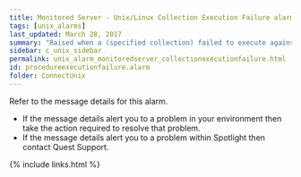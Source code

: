 ```yaml
---
title: ﻿Monitored Server - Unix/Linux Collection Execution Failure alarm
tags: [unix_alarms]
last_updated: March 28, 2017
summary: "Raised when a (specified collection) failed to execute against the server."
sidebar: c_unix_sidebar
permalink: unix_alarm_monitoredserver_collectionexecutionfailure.html
id: procedureexecutionfailure.alarm
folder: ConnectUnix
---
```



Refer to the message details for this alarm.

* If the message details alert you to a problem in your environment then take the action required to resolve that problem.
* If the message details alert you to a problem within Spotlight then contact Quest Support.


{% include links.html %}
